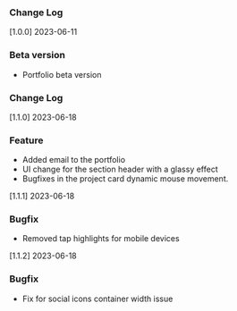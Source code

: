 ### Change Log

[1.0.0] 2023-06-11

### Beta version

- Portfolio beta version

### Change Log

[1.1.0] 2023-06-18

### Feature

- Added email to the portfolio
- UI change for the section header with a glassy effect
- Bugfixes in the project card dynamic mouse movement.

[1.1.1] 2023-06-18

### Bugfix

- Removed tap highlights for mobile devices


[1.1.2] 2023-06-18

### Bugfix

- Fix for social icons container width issue